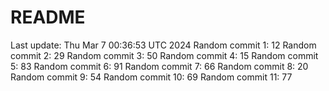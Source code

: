 # README

Last update: Thu Mar  7 00:36:53 UTC 2024
Random commit 1: 12
Random commit 2: 29
Random commit 3: 50
Random commit 4: 15
Random commit 5: 83
Random commit 6: 91
Random commit 7: 66
Random commit 8: 20
Random commit 9: 54
Random commit 10: 69
Random commit 11: 77
